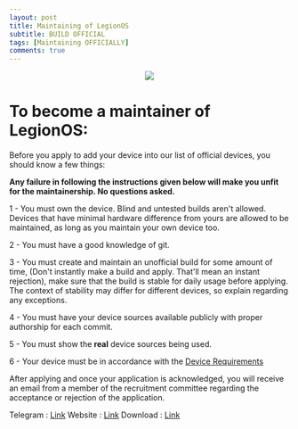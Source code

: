 ```yaml
---
layout: post
title: Maintaining of LegionOS
subtitle: BUILD OFFICIAL
tags: [Maintaining OFFICIALLY]
comments: true
---
```


<p align="center">
<img  src="https://i.imgur.com/6qCMrc2.png">
</p>

# To become a maintainer of LegionOS:

Before you apply to add your device into our list of official devices, you should know a few things:

**Any failure in following the instructions given below will make you unfit for the maintainership. No questions asked.**

1 - You must own the device. Blind and untested builds aren't allowed. Devices that have minimal hardware difference from yours are allowed to be maintained, as long as you maintain your own device too.

2 - You must have a good knowledge of git.

3 - You must create and maintain an unofficial build for some amount of time, (Don't instantly make a build and apply. That'll mean an instant rejection), make sure that the build is stable for daily usage before applying. The context of stability may differ for different devices, so explain regarding any exceptions.

4 - You must have your device sources available publicly with proper authorship for each commit.

5 - You must show the **real** device sources being used.

6 - Your device must be in accordance with the [Device Requirements](https://blog.legionos.org/2021-03-29/Devicerequirements)

After applying and once your application is acknowledged, you will receive an email from a member of the recruitment committee regarding the acceptance or rejection of the application. 


Telegram  : [Link](https://t.me/legionos)
Website    : [Link](https://legionos.org/)
Download : [Link](https://legionos.org/download.html)
